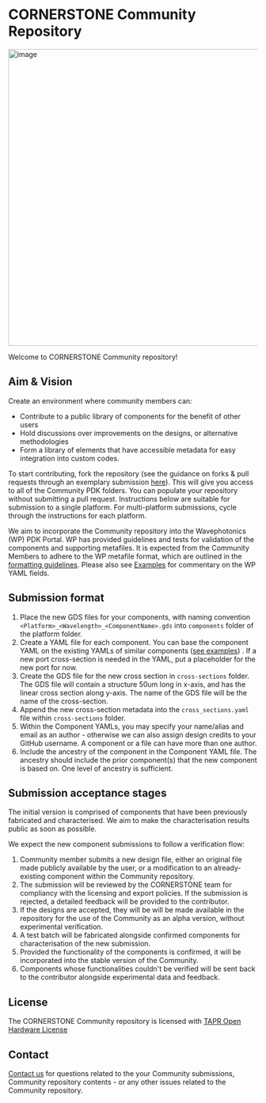 # CORNERSTONE Community Repository

<img src="../../_static/CORNERSTONE_Logo.png" class="align-center"
width="600" alt="image" />

Welcome to CORNERSTONE Community repository!

## Aim & Vision

Create an environment where community members can:

- Contribute to a public library of components for the benefit of other
  users
- Hold discussions over improvements on the designs, or alternative
  methodologies
- Form a library of elements that have accessible metadata for easy
  integration into custom codes.

To start contributing, fork the repository (see the guidance on forks &
pull requests through an exemplary submission
[here](./examples/Ex3_Fork-PR-into-CSComm.md)). This will give you
access to all of the Community PDK folders. You can populate your
repository without submitting a pull request. Instructions below are
suitable for submission to a single platform. For multi-platform
submissions, cycle through the instructions for each platform.

We aim to incorporate the Community repository into the Wavephotonics
(WP) PDK Portal. WP has provided guidelines and tests for validation of
the components and supporting metafiles. It is expected from the
Community Members to adhere to the WP metafile format, which are
outlined in the [formatting
guidelines](./FormattingGuidelines.md). Please also see
[Examples](./examples) for commentary on the WP YAML fields.

## Submission format

1.  Place the new GDS files for your components, with naming convention
    `<Platform>_<Wavelength>_<ComponentName>.gds` into `components`
    folder of the platform folder.
2.  Create a YAML file for each component. You can base the component
    YAML on the existing YAMLs of similar components ([see
    examples](./examples)) . If a new port cross-section is needed
    in the YAML, put a placeholder for the new port for now.
3.  Create the GDS file for the new cross section in `cross-sections`
    folder. The GDS file will contain a structure 50um long in x-axis,
    and has the linear cross section along y-axis. The name of the GDS
    file will be the name of the cross-section.
4.  Append the new cross-section metadata into the `cross_sections.yaml`
    file within `cross-sections` folder.
5.  Within the Component YAMLs, you may specify your name/alias and
    email as an author - otherwise we can also assign design credits to
    your GitHub username. A component or a file can have more than one
    author.
6.  Include the ancestry of the component in the Component YAML file.
    The ancestry should include the prior component(s) that the new
    component is based on. One level of ancestry is sufficient.

## Submission acceptance stages

The initial version is comprised of components that have been previously
fabricated and characterised. We aim to make the characterisation
results public as soon as possible.

We expect the new component submissions to follow a verification flow:

1.  Community member submits a new design file, either an original file
    made publicly available by the user, or a modification to an
    already-existing component within the Community repository.
2.  The submission will be reviewed by the CORNERSTONE team for
    compliancy with the licensing and export policies. If the submission
    is rejected, a detailed feedback will be provided to the
    contributor.
3.  If the designs are accepted, they will be will be made available in
    the repository for the use of the Community as an alpha version,
    without experimental verification.
4.  A test batch will be fabricated alongside confirmed components for
    characterisation of the new submission.
5.  Provided the functionality of the components is confirmed, it will
    be incorporated into the stable version of the Community.
6.  Components whose functionalities couldn't be verified will be sent
    back to the contributor alongside experimental data and feedback.

## License

The CORNERSTONE Community repository is licensed with [TAPR Open
Hardware License](https://tapr.org/the-tapr-open-hardware-license/)

## Contact

[Contact us](mailto:pdk.cornerstone@soton.ac.uk) for questions related
to the your Community submissions, Community repository contents - or
any other issues related to the Community repository.